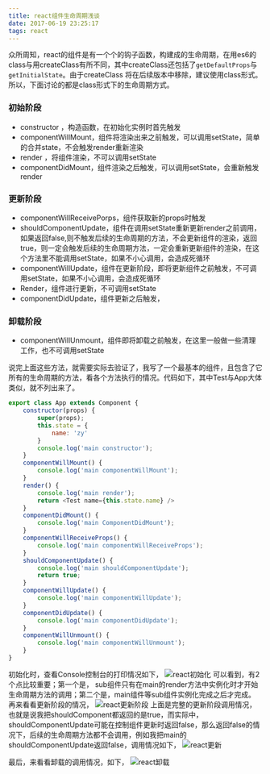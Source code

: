 ```yaml
---
title: react组件生命周期浅谈
date: 2017-06-19 23:25:17
tags: react
---
```


众所周知，react的组件是有一个个的钩子函数，构建成的生命周期，在用es6的class与用createClass有所不同，其中createClass还包括了`getDefaultProps`与`getInitialState`。由于createClass 将在后续版本中移除，建议使用class形式。所以，下面讨论的都是class形式下的生命周期方式。

### 初始阶段
*   constructor ，构造函数，在初始化实例时首先触发
*   componentWillMount，组件将渲染出来之前触发，可以调用setState，简单的合并state，不会触发render重新渲染
*   render ，将组件渲染，不可以调用setState
*   componentDidMount，组件渲染之后触发，可以调用setState，会重新触发render

<!--more-->
### 更新阶段
*   componentWillReceivePorps，组件获取新的props时触发
*   shouldComponentUpdate，组件在调用setState重新更新render之前调用，如果返回false,则不触发后续的生命周期的方法，不会更新组件的渲染，返回true，则一定会触发后续的生命周期方法，一定会重新更新组件的渲染，在这个方法里不能调用setState，如果不小心调用，会造成死循环
*   componentWillUpdate，组件在更新阶段，即将更新组件之前触发，不可调用setState，如果不小心调用，会造成死循环
*   Render，组件进行更新，不可调用setState
*   componentDidUpdate，组件更新之后触发，

### 卸载阶段
*   componentWillUnmount，组件即将卸载之前触发，在这里一般做一些清理工作，也不可调用setState


说完上面这些方法，就需要实际去验证了，我写了一个最基本的组件，且包含了它所有的生命周期的方法，看各个方法执行的情况。代码如下，其中Test与App大体类似，就不列出来了。

````javascript
export class App extends Component {
    constructor(props) {
        super(props);
        this.state = {
            name: 'zy'
        }
        console.log('main constructor');
    }
    componentWillMount() {
        console.log('main componentWillMount');
    }
    render() {
        console.log('main render');
        return <Test name={this.state.name} />
    }
    componentDidMount() {
        console.log('main ComponentDidMount');
    }
    componentWillReceiveProps() {
        console.log('main componentWillReceiveProps');
    }
    shouldComponentUpdate() {
        console.log('main shouldComponentUpdate');
        return true;
    }
    componentWillUpdate() {
        console.log('main componentWillUpdate');
    }
    componentDidUpdate() {
        console.log('main componentDidUpdate');
    }
    componentWillUnmount() {
        console.log('main componentWillUnmount');
    }
}
````

初始化时，查看Console控制台的打印情况如下，
![react初始化](/assert/img/react_init.png)
可以看到，有2个点比较重要；第一个是， sub组件只有在main的render方法中实例化时才开始生命周期方法的调用；第二个是，main组件等sub组件实例化完成之后才完成。
再来看看更新阶段的情况，
![react更新阶段](/assert/img/react_update.png)
上面是完整的更新阶段调用情况，也就是说我把shouldComponent都返回的是true，而实际中，shouldComponentUpdate可能在控制组件更新时返回false，那么返回false的情况下，后续的生命周期方法都不会调用，例如我把main的shouldComponentUpdate返回false，调用情况如下，
![react更新](/assert/img/react_update_false.png)

最后，来看看卸载的调用情况，如下，
![react卸载](/assert/img/react_destory.png)

